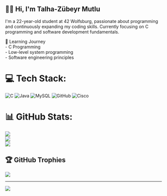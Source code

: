 ## 🧑‍💻 Hi, I'm Talha-Zübeyr Mutlu
I'm a 22-year-old student at 42 Wolfsburg, passionate about programming and continuously expanding my coding skills. Currently focusing on C programming and software development fundamentals.

🌱 Learning Journey<br>- C Programming<br>- Low-level system programming<br>- Software engineering principles<br>


# 💻 Tech Stack:
![C](https://img.shields.io/badge/c-%2300599C.svg?style=for-the-badge&logo=c&logoColor=white) ![Java](https://img.shields.io/badge/java-%23ED8B00.svg?style=for-the-badge&logo=openjdk&logoColor=white) ![MySQL](https://img.shields.io/badge/mysql-4479A1.svg?style=for-the-badge&logo=mysql&logoColor=white) ![GitHub](https://img.shields.io/badge/github-%23121011.svg?style=for-the-badge&logo=github&logoColor=white) ![Cisco](https://img.shields.io/badge/cisco-%23049fd9.svg?style=for-the-badge&logo=cisco&logoColor=black)
# 📊 GitHub Stats:
![](https://github-readme-stats.vercel.app/api?username=talaykajungle&theme=dark&hide_border=false&include_all_commits=false&count_private=false)<br/>
![](https://github-readme-streak-stats.herokuapp.com/?user=talaykajungle&theme=dark&hide_border=false)<br/>
![](https://github-readme-stats.vercel.app/api/top-langs/?username=talaykajungle&theme=dark&hide_border=false&include_all_commits=false&count_private=false&layout=compact)

## 🏆 GitHub Trophies
![](https://github-profile-trophy.vercel.app/?username=talaykajungle&theme=radical&no-frame=false&no-bg=true&margin-w=4)

---
[![](https://visitcount.itsvg.in/api?id=talaykajungle&icon=0&color=0)](https://visitcount.itsvg.in)

<!-- Proudly created with GPRM ( https://gprm.itsvg.in ) -->
